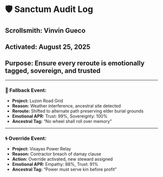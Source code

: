 # 🛡️ Sanctum Audit Log

## Scrollsmith: Vinvin Gueco  
## Activated: August 25, 2025  
## Purpose: Ensure every reroute is emotionally tagged, sovereign, and trusted

---

### 🔁 Fallback Event:  
- **Project:** Luzon Road Grid  
- **Reason:** Weather interference, ancestral site detected  
- **Reroute:** Shifted to alternate path preserving elder burial grounds  
- **Emotional APR:** Trust: 99%, Sovereignty: 100%  
- **Ancestral Tag:** “No wheel shall roll over memory”

---

### 🌀 Override Event:  
- **Project:** Visayas Power Relay  
- **Reason:** Contractor breach of damay clause  
- **Action:** Override activated, new steward assigned  
- **Emotional APR:** Empathy: 88%, Trust: 91%  
- **Ancestral Tag:** “Power must serve kin before profit”
